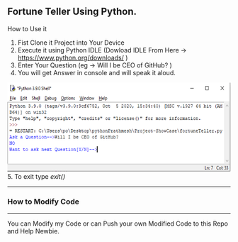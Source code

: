 <h2>Fortune Teller Using Python.</h2>

How to Use it
1. Fist Clone it Project into Your Device
2. Execute it using Python IDLE (Dowload IDLE From Here -> https://www.python.org/downloads/ )
3. Enter Your Question (eg -> Will I be CEO of GitHub? )
4. You will get Answer in console and will speak it aloud.
<img src="https://github.com/prathmesh-Chaudhari05/Project-List/blob/main/Fortune-Teller/GitHub-FortuneTeller.PNG" width="600" height="200">
5. To exit type <i>exit()</i>

<hr>
<h3>How to Modify Code</h3>
<hr>

You can Modify my Code or can Push your own Modified Code to this Repo and Help Newbie.
